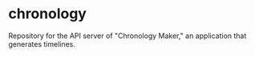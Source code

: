 # chronology
Repository for the API server of "Chronology Maker," an application that generates timelines.
